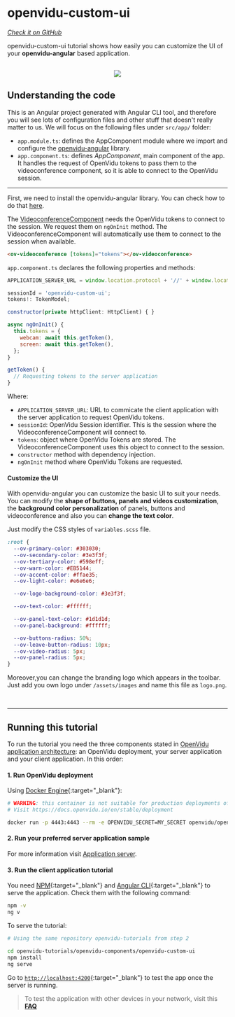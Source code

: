 # openvidu-custom-ui

<a href="https://github.com/OpenVidu/openvidu-tutorials/tree/master/openvidu-components/openvidu-custom-ui" target="_blank"><i class="icon ion-social-github"> Check it on GitHub</i></a>

openvidu-custom-ui tutorial shows how easily you can customize the UI of your **openvidu-angular** based application.

<p align="center" style="margin-top: 30px">
  <img class="img-responsive" style="max-width: 80%" src="img/components/custom-ui.png">
</p>

## Understanding the code

This is an Angular project generated with Angular CLI tool, and therefore you will see lots of configuration files and other stuff that doesn't really matter to us. We will focus on the following files under `src/app/` folder:

- `app.module.ts`: defines the AppComponent module where we import and configure the [openvidu-angular](api/openvidu-angular/) library.
- `app.component.ts`: defines *AppComponent*, main component of the app. It handles the request of OpenVidu tokens to pass them to the videoconference component, so it is able to connect to the OpenVidu session.

---

First, we need to install the openvidu-angular library. You can check how to do that [here](api/openvidu-angular/).

The [VideoconferenceComponent](/api/openvidu-angular/components/VideoconferenceComponent.html) needs the OpenVidu tokens to connect to the session. We request them on `ngOnInit` method. The VideoconferenceComponent will automatically use them to connect to the session when available.

```html
<ov-videoconference [tokens]="tokens"></ov-videoconference>
```

`app.component.ts` declares the following properties and methods:

```javascript
APPLICATION_SERVER_URL = window.location.protocol + '//' + window.location.hostname + ':5000/';

sessionId = 'openvidu-custom-ui';
tokens!: TokenModel;

constructor(private httpClient: HttpClient) { }

async ngOnInit() {
  this.tokens = {
    webcam: await this.getToken(),
    screen: await this.getToken(),
  };
}

getToken() {
  // Requesting tokens to the server application
}
```

Where:

- `APPLICATION_SERVER_URL`: URL to commicate the client application with the server application to request OpenVidu tokens.
- `sessionId`: OpenVidu Session identifier. This is the session where the VideoconferenceComponent will connect to.
- `tokens`: object where OpenVidu Tokens are stored. The VideoconferenceComponent uses this object to connect to the session.
- `constructor` method with dependency injection.
- `ngOnInit` method where OpenVidu Tokens are requested.

#### Customize the UI

With openvidu-angular you can customize the basic UI to suit your needs. You can modify the **shape of buttons, panels and videos customization**, the **background color personalization** of panels, buttons and videoconference and also you can **change the text color**.

Just modify the CSS styles of `variables.scss` file.

```css
:root {
  --ov-primary-color: #303030;
  --ov-secondary-color: #3e3f3f;
  --ov-tertiary-color: #598eff;
  --ov-warn-color: #EB5144;
  --ov-accent-color: #ffae35;
  --ov-light-color: #e6e6e6;

  --ov-logo-background-color: #3e3f3f;

  --ov-text-color: #ffffff;

  --ov-panel-text-color: #1d1d1d;
  --ov-panel-background: #ffffff;

  --ov-buttons-radius: 50%;
  --ov-leave-button-radius: 10px;
  --ov-video-radius: 5px;
  --ov-panel-radius: 5px;
}
```

Moreover,you can change the branding logo which appears in the toolbar. Just add you own logo under `/assets/images` and name this file as `logo.png`.

<br>

---

## Running this tutorial

To run the tutorial you need the three components stated in [OpenVidu application architecture](developing-your-video-app/#openvidu-application-architecture): an OpenVidu deployment, your server application and your client application. In this order:

#### 1. Run OpenVidu deployment

Using [Docker Engine](https://docs.docker.com/engine/){:target="_blank"}:

```bash
# WARNING: this container is not suitable for production deployments of OpenVidu
# Visit https://docs.openvidu.io/en/stable/deployment

docker run -p 4443:4443 --rm -e OPENVIDU_SECRET=MY_SECRET openvidu/openvidu-dev:2.22.0
```

#### 2. Run your preferred server application sample

For more information visit [Application server](application-server/).

<div id="application-server-wrapper"></div>
<script src="js/load-common-template.js" data-pathToFile="server-application-samples.html" data-elementId="application-server-wrapper" data-runAnchorScript="false" data-useCurrentVersion="true"></script>

#### 3. Run the client application tutorial

You need [NPM](https://docs.npmjs.com/downloading-and-installing-node-js-and-npm){:target="_blank"} and [Angular CLI](https://angular.io/cli){:target="_blank"} to serve the application. Check them with the following command:

```bash
npm -v
ng v
```

To serve the tutorial:

```bash
# Using the same repository openvidu-tutorials from step 2

cd openvidu-tutorials/openvidu-components/openvidu-custom-ui
npm install
ng serve
```

Go to [`http://localhost:4200`](http://localhost:4200){:target="_blank"} to test the app once the server is running.

> To test the application with other devices in your network, visit this **[FAQ](troubleshooting/#3-test-applications-in-my-network-with-multiple-devices)**